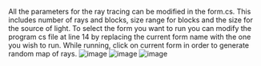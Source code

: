 All the parameters for the ray tracing can be modified in the form.cs. This includes number of rays and blocks, size range for blocks and the size for the source of light.
To select the form you want to run you can modify the program cs file at line 14 by replacing the current form name with the one you wish to run.
While running, click on current form in order to generate random map of rays.
![image](https://github.com/ChislucaAna/Ray-Tracer/assets/139362209/61f1cded-5da5-4d65-8811-3df270e2198a)
![image](https://github.com/ChislucaAna/Ray-Tracer/assets/139362209/2cd67f71-13be-4c83-9bbe-15ad7f933d87)
![image](https://github.com/ChislucaAna/Ray-Tracer/assets/139362209/2ba536e5-1e47-41fc-a06d-32b2e6c2aa13)


